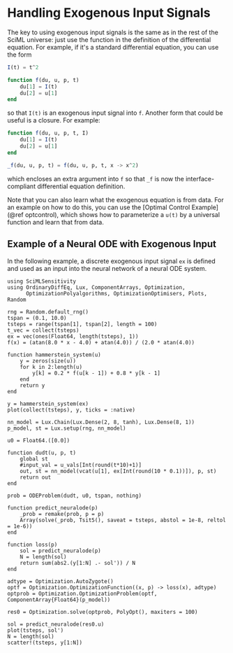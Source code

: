# Handling Exogenous Input Signals

The key to using exogenous input signals is the same as in the rest of the
SciML universe: just use the function in the definition of the differential
equation. For example, if it's a standard differential equation, you can
use the form

```julia
I(t) = t^2

function f(du, u, p, t)
    du[1] = I(t)
    du[2] = u[1]
end
```

so that `I(t)` is an exogenous input signal into `f`. Another form that could be
useful is a closure. For example:

```julia
function f(du, u, p, t, I)
    du[1] = I(t)
    du[2] = u[1]
end

_f(du, u, p, t) = f(du, u, p, t, x -> x^2)
```

which encloses an extra argument into `f` so that `_f` is now the interface-compliant
differential equation definition.

Note that you can also learn what the exogenous equation is from data. For an
example on how to do this, you can use the [Optimal Control Example](@ref optcontrol),
which shows how to parameterize a `u(t)` by a universal function and learn that
from data.

## Example of a Neural ODE with Exogenous Input

In the following example, a discrete exogenous input signal `ex` is defined and
used as an input into the neural network of a neural ODE system.

```@example exogenous
using SciMLSensitivity
using OrdinaryDiffEq, Lux, ComponentArrays, Optimization,
      OptimizationPolyalgorithms, OptimizationOptimisers, Plots, Random

rng = Random.default_rng()
tspan = (0.1, 10.0)
tsteps = range(tspan[1], tspan[2], length = 100)
t_vec = collect(tsteps)
ex = vec(ones(Float64, length(tsteps), 1))
f(x) = (atan(8.0 * x - 4.0) + atan(4.0)) / (2.0 * atan(4.0))

function hammerstein_system(u)
    y = zeros(size(u))
    for k in 2:length(u)
        y[k] = 0.2 * f(u[k - 1]) + 0.8 * y[k - 1]
    end
    return y
end

y = hammerstein_system(ex)
plot(collect(tsteps), y, ticks = :native)

nn_model = Lux.Chain(Lux.Dense(2, 8, tanh), Lux.Dense(8, 1))
p_model, st = Lux.setup(rng, nn_model)

u0 = Float64.([0.0])

function dudt(u, p, t)
    global st
    #input_val = u_vals[Int(round(t*10)+1)]
    out, st = nn_model(vcat(u[1], ex[Int(round(10 * 0.1))]), p, st)
    return out
end

prob = ODEProblem(dudt, u0, tspan, nothing)

function predict_neuralode(p)
    _prob = remake(prob, p = p)
    Array(solve(_prob, Tsit5(), saveat = tsteps, abstol = 1e-8, reltol = 1e-6))
end

function loss(p)
    sol = predict_neuralode(p)
    N = length(sol)
    return sum(abs2.(y[1:N] .- sol')) / N
end

adtype = Optimization.AutoZygote()
optf = Optimization.OptimizationFunction((x, p) -> loss(x), adtype)
optprob = Optimization.OptimizationProblem(optf, ComponentArray{Float64}(p_model))

res0 = Optimization.solve(optprob, PolyOpt(), maxiters = 100)

sol = predict_neuralode(res0.u)
plot(tsteps, sol')
N = length(sol)
scatter!(tsteps, y[1:N])
```
